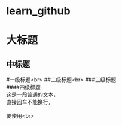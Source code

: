 # learn_github
大标题
===
中标题
---
#一级标题\<br> 
##二级标题\<br> 
###三级标题<br> 
####四级标题<br> 
这是一段普通的文本，  
直接回车不能换行，<br>  
要使用\<br>
